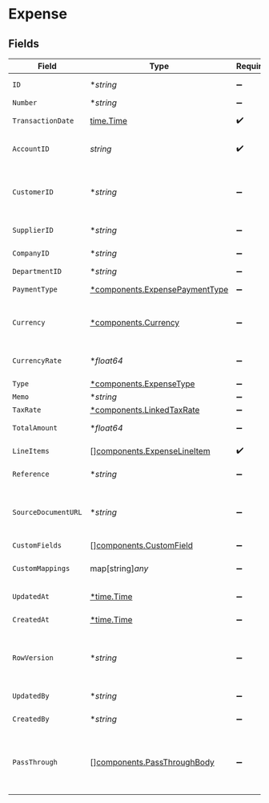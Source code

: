# Expense


## Fields

| Field                                                                                                                                                   | Type                                                                                                                                                    | Required                                                                                                                                                | Description                                                                                                                                             | Example                                                                                                                                                 |
| ------------------------------------------------------------------------------------------------------------------------------------------------------- | ------------------------------------------------------------------------------------------------------------------------------------------------------- | ------------------------------------------------------------------------------------------------------------------------------------------------------- | ------------------------------------------------------------------------------------------------------------------------------------------------------- | ------------------------------------------------------------------------------------------------------------------------------------------------------- |
| `ID`                                                                                                                                                    | **string*                                                                                                                                               | :heavy_minus_sign:                                                                                                                                      | A unique identifier for an object.                                                                                                                      | 12345                                                                                                                                                   |
| `Number`                                                                                                                                                | **string*                                                                                                                                               | :heavy_minus_sign:                                                                                                                                      | Number.                                                                                                                                                 | OIT00546                                                                                                                                                |
| `TransactionDate`                                                                                                                                       | [time.Time](https://pkg.go.dev/time#Time)                                                                                                               | :heavy_check_mark:                                                                                                                                      | The date of the transaction - YYYY:MM::DDThh:mm:ss.sTZD                                                                                                 | 2021-05-01T12:00:00.000Z                                                                                                                                |
| `AccountID`                                                                                                                                             | *string*                                                                                                                                                | :heavy_check_mark:                                                                                                                                      | The unique identifier for the ledger account that this expense should be credited to.                                                                   | 123456                                                                                                                                                  |
| `CustomerID`                                                                                                                                            | **string*                                                                                                                                               | :heavy_minus_sign:                                                                                                                                      | The ID of the customer this entity is linked to. Used for expenses that should be marked as billable to customers.                                      | 12345                                                                                                                                                   |
| `SupplierID`                                                                                                                                            | **string*                                                                                                                                               | :heavy_minus_sign:                                                                                                                                      | The ID of the supplier this entity is linked to.                                                                                                        | 12345                                                                                                                                                   |
| `CompanyID`                                                                                                                                             | **string*                                                                                                                                               | :heavy_minus_sign:                                                                                                                                      | The company or subsidiary id the transaction belongs to                                                                                                 | 12345                                                                                                                                                   |
| `DepartmentID`                                                                                                                                          | **string*                                                                                                                                               | :heavy_minus_sign:                                                                                                                                      | The ID of the department                                                                                                                                | 12345                                                                                                                                                   |
| `PaymentType`                                                                                                                                           | [*components.ExpensePaymentType](../../models/components/expensepaymenttype.md)                                                                         | :heavy_minus_sign:                                                                                                                                      | The type of payment for the expense.                                                                                                                    | cash                                                                                                                                                    |
| `Currency`                                                                                                                                              | [*components.Currency](../../models/components/currency.md)                                                                                             | :heavy_minus_sign:                                                                                                                                      | Indicates the associated currency for an amount of money. Values correspond to [ISO 4217](https://en.wikipedia.org/wiki/ISO_4217).                      | USD                                                                                                                                                     |
| `CurrencyRate`                                                                                                                                          | **float64*                                                                                                                                              | :heavy_minus_sign:                                                                                                                                      | Currency Exchange Rate at the time entity was recorded/generated.                                                                                       | 0.69                                                                                                                                                    |
| `Type`                                                                                                                                                  | [*components.ExpenseType](../../models/components/expensetype.md)                                                                                       | :heavy_minus_sign:                                                                                                                                      | The type of expense.                                                                                                                                    | expense                                                                                                                                                 |
| `Memo`                                                                                                                                                  | **string*                                                                                                                                               | :heavy_minus_sign:                                                                                                                                      | The memo of the expense.                                                                                                                                | For travel expenses incurred on 2024-05-15                                                                                                              |
| `TaxRate`                                                                                                                                               | [*components.LinkedTaxRate](../../models/components/linkedtaxrate.md)                                                                                   | :heavy_minus_sign:                                                                                                                                      | N/A                                                                                                                                                     |                                                                                                                                                         |
| `TotalAmount`                                                                                                                                           | **float64*                                                                                                                                              | :heavy_minus_sign:                                                                                                                                      | The total amount of the expense line item.                                                                                                              | 275                                                                                                                                                     |
| `LineItems`                                                                                                                                             | [][components.ExpenseLineItem](../../models/components/expenselineitem.md)                                                                              | :heavy_check_mark:                                                                                                                                      | Expense line items linked to this expense.                                                                                                              |                                                                                                                                                         |
| `Reference`                                                                                                                                             | **string*                                                                                                                                               | :heavy_minus_sign:                                                                                                                                      | Optional reference identifier for the transaction.                                                                                                      | INV-2024-001                                                                                                                                            |
| `SourceDocumentURL`                                                                                                                                     | **string*                                                                                                                                               | :heavy_minus_sign:                                                                                                                                      | URL link to a source document - shown as 'Go to [appName]' in the downstream app. Currently only supported for Xero.                                    | https://www.invoicesolution.com/expense/123456                                                                                                          |
| `CustomFields`                                                                                                                                          | [][components.CustomField](../../models/components/customfield.md)                                                                                      | :heavy_minus_sign:                                                                                                                                      | N/A                                                                                                                                                     |                                                                                                                                                         |
| `CustomMappings`                                                                                                                                        | map[string]*any*                                                                                                                                        | :heavy_minus_sign:                                                                                                                                      | When custom mappings are configured on the resource, the result is included here.                                                                       |                                                                                                                                                         |
| `UpdatedAt`                                                                                                                                             | [*time.Time](https://pkg.go.dev/time#Time)                                                                                                              | :heavy_minus_sign:                                                                                                                                      | The date and time when the object was last updated.                                                                                                     | 2020-09-30T07:43:32.000Z                                                                                                                                |
| `CreatedAt`                                                                                                                                             | [*time.Time](https://pkg.go.dev/time#Time)                                                                                                              | :heavy_minus_sign:                                                                                                                                      | The date and time when the object was created.                                                                                                          | 2020-09-30T07:43:32.000Z                                                                                                                                |
| `RowVersion`                                                                                                                                            | **string*                                                                                                                                               | :heavy_minus_sign:                                                                                                                                      | A binary value used to detect updates to a object and prevent data conflicts. It is incremented each time an update is made to the object.              | 1-12345                                                                                                                                                 |
| `UpdatedBy`                                                                                                                                             | **string*                                                                                                                                               | :heavy_minus_sign:                                                                                                                                      | The user who last updated the object.                                                                                                                   | 12345                                                                                                                                                   |
| `CreatedBy`                                                                                                                                             | **string*                                                                                                                                               | :heavy_minus_sign:                                                                                                                                      | The user who created the object.                                                                                                                        | 12345                                                                                                                                                   |
| `PassThrough`                                                                                                                                           | [][components.PassThroughBody](../../models/components/passthroughbody.md)                                                                              | :heavy_minus_sign:                                                                                                                                      | The pass_through property allows passing service-specific, custom data or structured modifications in request body when creating or updating resources. |                                                                                                                                                         |